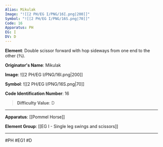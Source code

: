 ```yaml
---
Alias: Mikulak
Image: "![[2 PH/EG I/PNG/16I.png|200]]"
Symbol: "![[2 PH/EG I/PNG/16S.png|70]]"
Code: 16
Apparatus: PH
EG: I
DV: D
---
```

**Element**: Double scissor forward with hop sideways from one end to the other (3⁄3).

**Originator's Name**: Mikulak

**Image**:
![[2 PH/EG I/PNG/16I.png|200]]

**Symbol**:
![[2 PH/EG I/PNG/16S.png|70]]

**Code Identification Number**: 16

>**Difficulty Value**: D

___
**Apparatus**: [[Pommel Horse]]

**Element Group**: [[EG I -  Single leg swings and scissors]]
___
#PH #EG1 #D
